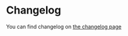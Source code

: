 # Changelog
You can find changelog on [the changelog page](https://waha.devlike.pro/docs/help/changelog/)
